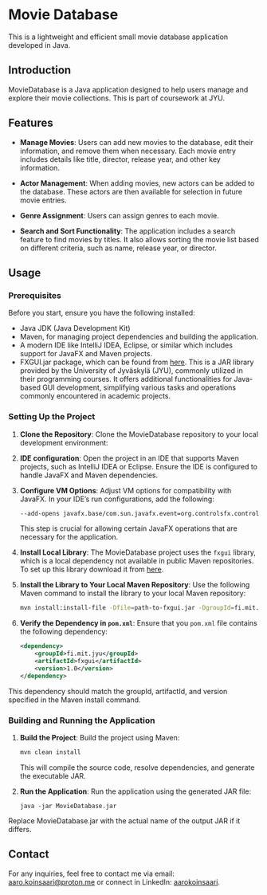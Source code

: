 # Movie Database

This is a lightweight and efficient small movie database application developed in Java.

## Introduction

MovieDatabase is a Java application designed to help users manage and explore their movie collections. This is part of coursework at JYU.

## Features

- **Manage Movies**: Users can add new movies to the database, edit their information, and remove them when necessary. Each movie entry includes details like title, director, release year, and other key information.

- **Actor Management**: When adding movies, new actors can be added to the database. These actors are then available for selection in future movie entries.

- **Genre Assignment**: Users can assign genres to each movie.

- **Search and Sort Functionality**: The application includes a search feature to find movies by titles. It also allows sorting the movie list based on different criteria, such as name, release year, or director.

## Usage

### Prerequisites

Before you start, ensure you have the following installed:

- Java JDK (Java Development Kit)
- Maven, for managing project dependencies and building the application.
- A modern IDE like IntelliJ IDEA, Eclipse, or similar which includes support for JavaFX and Maven projects.
- FXGUI.jar package, which can be found from [here](https://gitlab.jyu.fi/tie/ohj2/esimerkit/fxexamples/-/raw/master/FXGui/fxgui.jar). This is a JAR library provided by the University of Jyväskylä (JYU), commonly utilized in their programming courses. It offers additional functionalities for Java-based GUI development, simplifying various tasks and operations commonly encountered in academic projects.

### Setting Up the Project

1. **Clone the Repository**: Clone the MovieDatabase repository to your local development environment:

2. **IDE configuration**: Open the project in an IDE that supports Maven projects, such as IntelliJ IDEA or Eclipse. Ensure the IDE is configured to handle JavaFX and Maven dependencies.

3. **Configure VM Options**: Adjust VM options for compatibility with JavaFX. In your IDE’s run configurations, add the following:

   ```bash
   --add-opens javafx.base/com.sun.javafx.event=org.controlsfx.controls
   ```

   This step is crucial for allowing certain JavaFX operations that are necessary for the application.

4. **Install Local Library**: The MovieDatabase project uses the `fxgui` library, which is a local dependency not available in public Maven repositories. To set up this library download it from [here](https://gitlab.jyu.fi/tie/ohj2/esimerkit/fxexamples/-/raw/master/FXGui/fxgui.jar).

5. **Install the Library to Your Local Maven Repository**:
   Use the following Maven command to install the library to your local Maven repository:

   ```bash
   mvn install:install-file -Dfile=path-to-fxgui.jar -DgroupId=fi.mit.jyu -DartifactId=fxgui -Dversion=1.0 -Dpackaging=jar
   ```

6. **Verify the Dependency in `pom.xml`**: Ensure that you `pom.xml` file contains the following dependency:

   ```xml
   <dependency>
       <groupId>fi.mit.jyu</groupId>
       <artifactId>fxgui</artifactId>
       <version>1.0</version>
   </dependency>
   ```

This dependency should match the groupId, artifactId, and version specified in the Maven install command.

### Building and Running the Application

1. **Build the Project**: Build the project using Maven:

   ```bash
   mvn clean install
   ```

   This will compile the source code, resolve dependencies, and generate the executable JAR.

2. **Run the Application**: Run the application using the generated JAR file:

   ```
   java -jar MovieDatabase.jar
   ```

Replace MovieDatabase.jar with the actual name of the output JAR if it differs.

## Contact

For any inquiries, feel free to contact me via email: [aaro.koinsaari@proton.me](mailto:aaro.koinsaari@proton.me) or connect in LinkedIn: [aarokoinsaari](https://www.linkedin.com/in/AaroKoinsaari).
